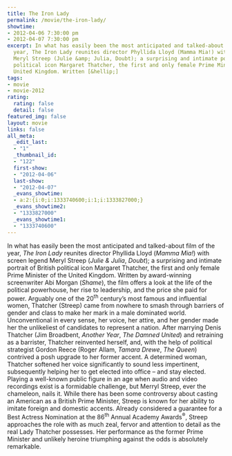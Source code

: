 ```yaml
---
title: The Iron Lady
permalink: /movie/the-iron-lady/
showtime:
- 2012-04-06 7:30:00 pm
- 2012-04-07 7:30:00 pm
excerpt: In what has easily been the most anticipated and talked-about film of the
  year, The Iron Lady reunites director Phyllida Lloyd (Mamma Mia!) with screen legend
  Meryl Streep (Julie &amp; Julia, Doubt); a surprising and intimate portrait of British
  political icon Margaret Thatcher, the first and only female Prime Minister of the
  United Kingdom. Written [&hellip;]
tags:
- movie
- movie-2012
rating:
  rating: false
  detail: false
featured_img: false
layout: movie
links: false
all_meta:
  _edit_last:
  - "1"
  _thumbnail_id:
  - "122"
  first-show:
  - "2012-04-06"
  last-show:
  - "2012-04-07"
  _evans_showtime:
  - a:2:{i:0;i:1333740600;i:1;i:1333827000;}
  _evans_showtime2:
  - "1333827000"
  _evans_showtime1:
  - "1333740600"
---
```


In what has easily been the most anticipated and talked-about film of the year, *The Iron Lady* reunites director Phyllida Lloyd (*Mamma Mia!*) with screen legend Meryl Streep (*Julie &amp; Julia*, *Doubt*); a surprising and intimate portrait of British political icon Margaret Thatcher, the first and only female Prime Minister of the United Kingdom. Written by award-winning screenwriter Abi Morgan (*Shame*), the film offers a look at the life of the political powerhouse, her rise to leadership, and the price she paid for power. Arguably one of the 20<sup>th</sup> century’s most famous and influential women, Thatcher (Streep) came from nowhere to smash through barriers of gender and class to make her mark in a male dominated world. Unconventional in every sense, her voice, her attire, and her gender made her the unlikeliest of candidates to represent a nation. After marrying Denis Thatcher (Jim Broadbent, *Another Year*, *The Damned United*) and retraining as a barrister, Thatcher reinvented herself, and, with the help of political strategist Gordon Reece (Roger Allam, *Tamara Drewe*, *The Queen*) contrived a posh upgrade to her former accent. A determined woman, Thatcher softened her voice significantly to sound less impertinent, subsequently helping her to get elected into office – and stay elected. Playing a well-known public figure in an age when audio and video recordings exist is a formidable challenge, but Merryl Streep, ever the chameleon, nails it. While there has been some controversy about casting an American as a British Prime Minister, Streep is known for her ability to imitate foreign and domestic accents. Already considered a guarantee for a Best Actress Nomination at the 86<sup>th</sup> Annual Academy Awards<sup>®</sup>, Streep approaches the role with as much zeal, fervor and attention to detail as the real Lady Thatcher possesses. Her performance as the former Prime Minister and unlikely heroine triumphing against the odds is absolutely remarkable.